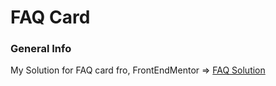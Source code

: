 # FAQ Card

### General Info

My Solution for FAQ card fro, FrontEndMentor => <a href="https://weekly-coding.vercel.app/">FAQ Solution</a>
